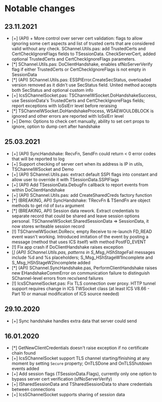 Notable changes
===============

## 23.11.2021

- [+] (API) + More control over server cert validation: flags to allow ignoring some cert aspects and list of trusted certs that are considered valid without any check. SChannel.Utils.pas: add TrustedCerts and CertCheckIgnoreFlags fields to TSessionData. CheckServerCert, added optional TrustedCerts and CertCheckIgnoreFlags parameters.
- [*] SChannel.Utils.pas: DoClientHandshake, enables sfNoServerVerify flag if either TrustedCerts or CertCheckIgnoreFlags is not empty in SessionData
- [*] (API) SChannel.Utils.pas: ESSPIError.CreateSecStatus, overloaded version removed as it didn't use SecStatus field. United method accepts both SecStatus and optional custom info
- [+] IcsSChannelSocket.pas: TSChannelWSocket.DoHandshakeSuccess, use SessionData's TrustedCerts and CertCheckIgnoreFlags fields; report exceptions with loSslErr level before reraising
- [*] TSChannelWSocket.DoHandshakeProcess, WSAEWOULDBLOCK is ignored and other errors are reported with loSslErr level
- [+] Demo: Options to check cert manually, ability to set cert props to ignore, option to dump cert after handshake

## 25.03.2021

- [+] (API) SyncHandshake: RecvFn, SendFn could return < 0 error codes that will be reported to log
- [+] Support checking of server cert when its address is IP in utils, TSChannelWSocket and Demo
- [+] (API) SChannel.Utils.pas: extract default SSPI flags into constant and allow user to override it with TSessionData.SSPIFlags
- [+] (API) Add TSessionData.DebugFn callback to report events from within DoClientHandshake
- [+] (API) SChannel.Utils.pas: add CreateSharedCreds factory function
- [*] (BREAKING, API) SyncHandshake: TRecvFn & TSendFn are object methods to get rid of `Data` argument
- [*] (BREAKING, API) Session data rework. Extract credentials to separate record that could be shared and leave session options personal. TSChannelWSocket.SharedSessionData => SessionData, it now stores writeable session record
- [!] TSChannelWSocket.DoRecv, empty Receive to re-launch FD_READ event wasn't working. Introduced imitation of the event by posting a message (method that uses ICS itself) with method PostFD_EVENT
- [!] Fix app crash if DoClientHandshake raises exception
- [*] (API) SChannel.Utils.pas, patterns in S_Msg_HShStage*Fail messages include %d and %s placeholders; S_Msg_HShStageW1Incomplete and S_Msg_HShStageW2Incomplete added
- [*] (API) SChannel.SyncHandshake.pas, PerformClientHandshake raises new EHandshakeCommError on communication failure to distinguish SChannel-level errors from recv/send failures
- [!] IcsSChannelSocket.pas: Fix TLS connection over proxy. HTTP tunnel support requires change in ICS TWSocket class (at least ICS V8.66 - Part 10 or manual modification of ICS source needed)

## 29.10.2020

- [+] Sync handshake handles extra data that server could send


## 16.01.2020

- [*] GetNewClientCredentials doesn't raise exception if no certificate chain found
- [+] IcsSChannelSocket support TLS channel starting/finishing at any moment by setting `Secure` property; OnTLSDone and OnTLSShutdown events added
- [+] Add session flags (TSessionData.Flags), currently only one option to bypass server cert verification (sfNoServerVerify)
- [+] ISharedSessionData and TSharedSessionData to share credentials between connections
- [+] IcsSChannelSocket supports sharing of session data

